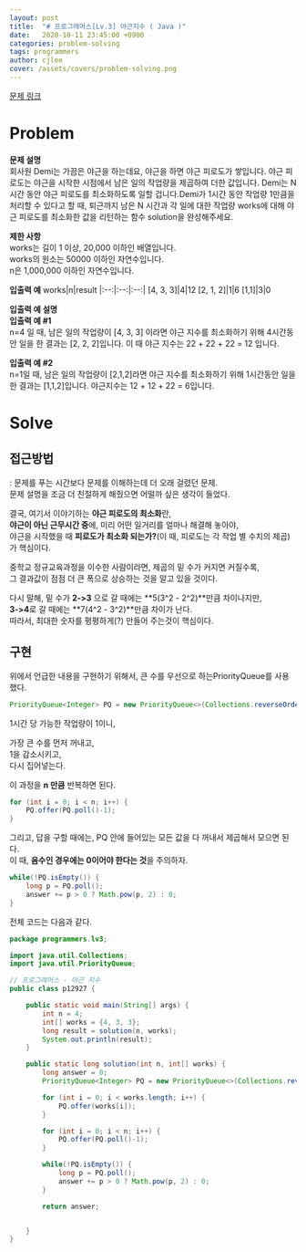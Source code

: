 ```yaml
---
layout: post
title:  "# 프로그래머스[Lv.3] 야근지수 ( Java )"
date:   2020-10-11 23:45:00 +0900
categories: problem-solving
tags: programmers
author: cjlee
cover: /assets/covers/problem-solving.png
---
```


[문제 링크](https://programmers.co.kr/learn/courses/30/lessons/12927)

# Problem

**문제 설명**  
회사원 Demi는 가끔은 야근을 하는데요, 야근을 하면 야근 피로도가 쌓입니다. 야근 피로도는 야근을 시작한 시점에서 남은 일의 작업량을 제곱하여 더한 값입니다. Demi는 N시간 동안 야근 피로도를 최소화하도록 일할 겁니다.Demi가 1시간 동안 작업량 1만큼을 처리할 수 있다고 할 때, 퇴근까지 남은 N 시간과 각 일에 대한 작업량 works에 대해 야근 피로도를 최소화한 값을 리턴하는 함수 solution을 완성해주세요.

**제한 사항**  
works는 길이 1 이상, 20,000 이하인 배열입니다.  
works의 원소는 50000 이하인 자연수입니다.  
n은 1,000,000 이하인 자연수입니다.  

**입출력 예**
works|n|result
|:--:|:--:|:--:|
[4, 3, 3]|4|12
[2, 1, 2]|1|6
[1,1]|3|0

**입출력 예 설명**  
**입출력 예 #1**  
n=4 일 때, 남은 일의 작업량이 [4, 3, 3] 이라면 야근 지수를 최소화하기 위해 4시간동안 일을 한 결과는 [2, 2, 2]입니다. 이 때 야근 지수는 22 + 22 + 22 = 12 입니다.

**입출력 예 #2**  
n=1일 때, 남은 일의 작업량이 [2,1,2]라면 야근 지수를 최소화하기 위해 1시간동안 일을 한 결과는 [1,1,2]입니다. 야근지수는 12 + 12 + 22 = 6입니다.

# Solve

## 접근방법
: 문제를 푸는 시간보다 문제를 이해하는데 더 오래 걸렸던 문제.  
문제 설명을 조금 더 친절하게 해줬으면 어떨까 싶은 생각이 들었다.

결국, 여기서 이야기하는 **야근 피로도의 최소화**란,  
**야근이 아닌 근무시간 중**에, 미리 어떤 일거리를 얼마나 해결해 놓아야,  
야근을 시작했을 때 **피로도가 최소화 되는가?**(이 때, 피로도는 각 작업 별 수치의 제곱)
가 핵심이다.

중학교 정규교육과정을 이수한 사람이라면, 제곱의 밑 수가 커지면 커질수록,  
그 결과값이 점점 더 큰 폭으로 상승하는 것을 알고 있을 것이다.  

다시 말해, 밑 수가 **2->3** 으로 갈 때에는 **5(3^2 - 2^2)**만큼 차이나지만,  
**3->4**로 갈 때에는 **7(4^2 - 3^2)**만큼 차이가 난다.   
따라서, 최대한 숫자를 평평하게(?) 만들어 주는것이 핵심이다.

## 구현
위에서 언급한 내용을 구현하기 위해서, 큰 수를 우선으로 하는PriorityQueue를 사용했다.  
```java
PriorityQueue<Integer> PQ = new PriorityQueue<>(Collections.reverseOrder());
```

1시간 당 가능한 작업량이 1이니,  

가장 큰 수를 먼저 꺼내고,  
1을 감소시키고,  
다시 집어넣는다.

이 과정을 **n 만큼** 반복하면 된다.

```java
for (int i = 0; i < n; i++) {
    PQ.offer(PQ.poll()-1);
}
```

그리고, 답을 구할 때에는, PQ 안에 들어있는 모든 값을 다 꺼내서 제곱해서 모으면 된다.  
이 때, **음수인 경우에는 0이어야 한다는 것**을 주의하자.

```java
while(!PQ.isEmpty()) {
    long p = PQ.poll();
    answer += p > 0 ? Math.pow(p, 2) : 0;
}
```

전체 코드는 다음과 같다.


```java
package programmers.lv3;

import java.util.Collections;
import java.util.PriorityQueue;

// 프로그래머스 - 야근 지수
public class p12927 {

    public static void main(String[] args) {
        int n = 4;
        int[] works = {4, 3, 3};
        long result = solution(n, works);
        System.out.println(result);
    }

    public static long solution(int n, int[] works) {
        long answer = 0;
        PriorityQueue<Integer> PQ = new PriorityQueue<>(Collections.reverseOrder());

        for (int i = 0; i < works.length; i++) {
            PQ.offer(works[i]);
        }

        for (int i = 0; i < n; i++) {
            PQ.offer(PQ.poll()-1);
        }

        while(!PQ.isEmpty()) {
            long p = PQ.poll();
            answer += p > 0 ? Math.pow(p, 2) : 0;
        }

        return answer;


    }
}

```